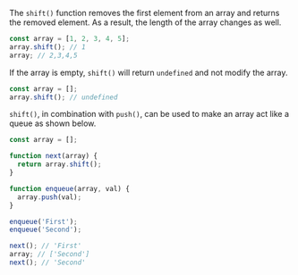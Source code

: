The `shift()` function removes the first element from an array and returns the removed element.
As a result, the length of the array changes as well.

```javascript
const array = [1, 2, 3, 4, 5];
array.shift(); // 1
array; // 2,3,4,5
```

If the array is empty, `shift()` will return `undefined` and not modify the array.

```javascript
const array = [];
array.shift(); // undefined
```

`shift()`, in combination with `push()`, can be used to make an array act like a queue as shown below.

```javascript
const array = [];

function next(array) {
  return array.shift();
}

function enqueue(array, val) {
  array.push(val);
}

enqueue('First');
enqueue('Second');

next(); // 'First'
array; // ['Second']
next(); // 'Second'
```
